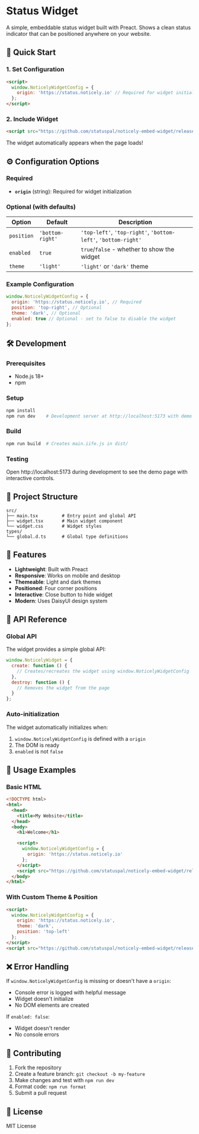 # Status Widget

A simple, embeddable status widget built with Preact. Shows a clean status indicator that can be positioned anywhere on your website.

## 🚀 Quick Start

### 1. Set Configuration

```html
<script>
  window.NoticelyWidgetConfig = {
    origin: 'https://status.noticely.io' // Required for widget initialization
  };
</script>
```

### 2. Include Widget

```html
<script src="https://github.com/statuspal/noticely-embed-widget/releases/latest/download/main.iife.js"></script>
```

The widget automatically appears when the page loads!

## ⚙️ Configuration Options

### Required

- **`origin`** (string): Required for widget initialization

### Optional (with defaults)

| Option     | Default          | Description                                                    |
| ---------- | ---------------- | -------------------------------------------------------------- |
| `position` | `'bottom-right'` | `'top-left'`, `'top-right'`, `'bottom-left'`, `'bottom-right'` |
| `enabled`  | `true`           | `true`/`false` - whether to show the widget                    |
| `theme`    | `'light'`        | `'light'` or `'dark'` theme                                    |

### Example Configuration

```javascript
window.NoticelyWidgetConfig = {
  origin: 'https://status.noticely.io', // Required
  position: 'top-right', // Optional
  theme: 'dark', // Optional
  enabled: true // Optional - set to false to disable the widget
};
```

## 🛠️ Development

### Prerequisites

- Node.js 18+
- npm

### Setup

```bash
npm install
npm run dev    # Development server at http://localhost:5173 with demo page
```

### Build

```bash
npm run build  # Creates main.iife.js in dist/
```

### Testing

Open http://localhost:5173 during development to see the demo page with interactive controls.

## 📁 Project Structure

```
src/
├── main.tsx         # Entry point and global API
├── widget.tsx       # Main widget component
└── widget.css       # Widget styles
types/
└── global.d.ts      # Global type definitions
```

## 🎨 Features

- **Lightweight**: Built with Preact
- **Responsive**: Works on mobile and desktop
- **Themeable**: Light and dark themes
- **Positioned**: Four corner positions
- **Interactive**: Close button to hide widget
- **Modern**: Uses DaisyUI design system

## 📖 API Reference

### Global API

The widget provides a simple global API:

```javascript
window.NoticelyWidget = {
  create: function () {
    // Creates/recreates the widget using window.NoticelyWidgetConfig
  },
  destroy: function () {
    // Removes the widget from the page
  }
};
```

### Auto-initialization

The widget automatically initializes when:

1. `window.NoticelyWidgetConfig` is defined with a `origin`
2. The DOM is ready
3. `enabled` is not `false`

## 🔧 Usage Examples

### Basic HTML

```html
<!DOCTYPE html>
<html>
  <head>
    <title>My Website</title>
  </head>
  <body>
    <h1>Welcome</h1>

    <script>
      window.NoticelyWidgetConfig = {
        origin: 'https://status.noticely.io'
      };
    </script>
    <script src="https://github.com/statuspal/noticely-embed-widget/releases/latest/download/main.iife.js"></script>
  </body>
</html>
```

### With Custom Theme & Position

```html
<script>
  window.NoticelyWidgetConfig = {
    origin: 'https://status.noticely.io',
    theme: 'dark',
    position: 'top-left'
  };
</script>
<script src="https://github.com/statuspal/noticely-embed-widget/releases/latest/download/main.iife.js"></script>
```

## ❌ Error Handling

If `window.NoticelyWidgetConfig` is missing or doesn't have a `origin`:

- Console error is logged with helpful message
- Widget doesn't initialize
- No DOM elements are created

If `enabled: false`:

- Widget doesn't render
- No console errors

## 🤝 Contributing

1. Fork the repository
2. Create a feature branch: `git checkout -b my-feature`
3. Make changes and test with `npm run dev`
4. Format code: `npm run format`
5. Submit a pull request

## 📄 License

MIT License
